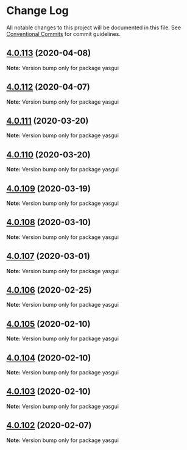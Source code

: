 # Change Log

All notable changes to this project will be documented in this file.
See [Conventional Commits](https://conventionalcommits.org) for commit guidelines.

## [4.0.113](https://github.com/TriplyDB/Yasgui/compare/v4.0.112...v4.0.113) (2020-04-08)

**Note:** Version bump only for package yasgui





## [4.0.112](https://github.com/TriplyDB/Yasgui/compare/v4.0.111...v4.0.112) (2020-04-07)

**Note:** Version bump only for package yasgui





## [4.0.111](https://github.com/TriplyDB/Yasgui/compare/v4.0.109...v4.0.111) (2020-03-20)

**Note:** Version bump only for package yasgui





## [4.0.110](https://github.com/TriplyDB/Yasgui/compare/v4.0.109...v4.0.110) (2020-03-20)

**Note:** Version bump only for package yasgui





## [4.0.109](https://github.com/TriplyDB/Yasgui/compare/v4.0.108...v4.0.109) (2020-03-19)

**Note:** Version bump only for package yasgui





## [4.0.108](https://github.com/TriplyDB/Yasgui/compare/v4.0.107...v4.0.108) (2020-03-10)

**Note:** Version bump only for package yasgui





## [4.0.107](https://github.com/TriplyDB/Yasgui/compare/v4.0.106...v4.0.107) (2020-03-01)

**Note:** Version bump only for package yasgui





## [4.0.106](https://github.com/TriplyDB/Yasgui/compare/v4.0.105...v4.0.106) (2020-02-25)

**Note:** Version bump only for package yasgui





## [4.0.105](https://github.com/TriplyDB/Yasgui/compare/v4.0.104...v4.0.105) (2020-02-10)

**Note:** Version bump only for package yasgui





## [4.0.104](https://github.com/TriplyDB/Yasgui/compare/v4.0.103...v4.0.104) (2020-02-10)

**Note:** Version bump only for package yasgui





## [4.0.103](https://github.com/TriplyDB/Yasgui/compare/v4.0.102...v4.0.103) (2020-02-10)

**Note:** Version bump only for package yasgui





## [4.0.102](https://github.com/TriplyDB/Yasgui/compare/v4.0.101...v4.0.102) (2020-02-07)

**Note:** Version bump only for package yasgui
